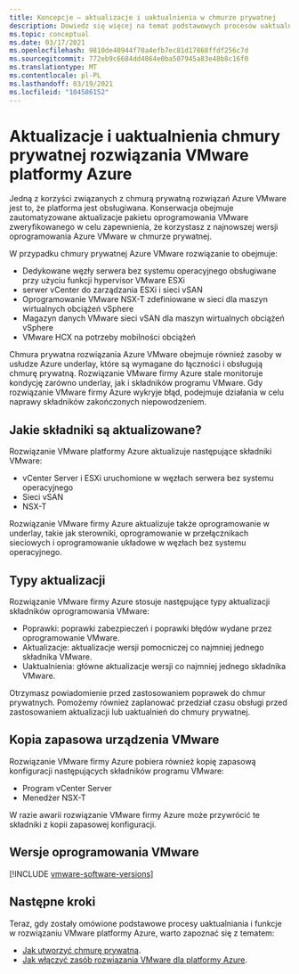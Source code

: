 ```yaml
---
title: Koncepcje — aktualizacje i uaktualnienia w chmurze prywatnej
description: Dowiedz się więcej na temat podstawowych procesów uaktualniania i funkcji w rozwiązaniu VMware platformy Azure.
ms.topic: conceptual
ms.date: 03/17/2021
ms.openlocfilehash: 9810de40944f70a4efb7ec81d17868ffdf256c7d
ms.sourcegitcommit: 772eb9c6684dd4864e0ba507945a83e48b8c16f0
ms.translationtype: MT
ms.contentlocale: pl-PL
ms.lasthandoff: 03/19/2021
ms.locfileid: "104586152"
---
```

# <a name="azure-vmware-solution-private-cloud-updates-and-upgrades"></a>Aktualizacje i uaktualnienia chmury prywatnej rozwiązania VMware platformy Azure

Jedną z korzyści związanych z chmurą prywatną rozwiązań Azure VMware jest to, że platforma jest obsługiwana. Konserwacja obejmuje zautomatyzowane aktualizacje pakietu oprogramowania VMware zweryfikowanego w celu zapewnienia, że korzystasz z najnowszej wersji oprogramowania Azure VMware w chmurze prywatnej.

W przypadku chmury prywatnej Azure VMware rozwiązanie to obejmuje:

- Dedykowane węzły serwera bez systemu operacyjnego obsługiwane przy użyciu funkcji hypervisor VMware ESXi 
- serwer vCenter do zarządzania ESXi i sieci vSAN 
- Oprogramowanie VMware NSX-T zdefiniowane w sieci dla maszyn wirtualnych obciążeń vSphere  
- Magazyn danych VMware sieci vSAN dla maszyn wirtualnych obciążeń vSphere  
- VMware HCX na potrzeby mobilności obciążeń  

Chmura prywatna rozwiązania Azure VMware obejmuje również zasoby w usłudze Azure underlay, które są wymagane do łączności i obsługują chmurę prywatną. Rozwiązanie VMware firmy Azure stale monitoruje kondycję zarówno underlay, jak i składników programu VMware. Gdy rozwiązanie VMware firmy Azure wykryje błąd, podejmuje działania w celu naprawy składników zakończonych niepowodzeniem. 

## <a name="what-components-get-updated"></a>Jakie składniki są aktualizowane?   

Rozwiązanie VMware platformy Azure aktualizuje następujące składniki VMware: 

- vCenter Server i ESXi uruchomione w węzłach serwera bez systemu operacyjnego 
- Sieci vSAN 
- NSX-T 

Rozwiązanie VMware firmy Azure aktualizuje także oprogramowanie w underlay, takie jak sterowniki, oprogramowanie w przełącznikach sieciowych i oprogramowanie układowe w węzłach bez systemu operacyjnego. 

## <a name="types-of-updates"></a>Typy aktualizacji

Rozwiązanie VMware firmy Azure stosuje następujące typy aktualizacji składników oprogramowania VMware:

- Poprawki: poprawki zabezpieczeń i poprawki błędów wydane przez oprogramowanie VMware. 
- Aktualizacje: aktualizacje wersji pomocniczej co najmniej jednego składnika VMware. 
- Uaktualnienia: główne aktualizacje wersji co najmniej jednego składnika VMware.

Otrzymasz powiadomienie przed zastosowaniem poprawek do chmur prywatnych. Pomożemy również zaplanować przedział czasu obsługi przed zastosowaniem aktualizacji lub uaktualnień do chmury prywatnej. 

## <a name="vmware-appliance-backup"></a>Kopia zapasowa urządzenia VMware 

Rozwiązanie VMware firmy Azure pobiera również kopię zapasową konfiguracji następujących składników programu VMware:

- Program vCenter Server 
- Menedżer NSX-T 

W razie awarii rozwiązanie VMware firmy Azure może przywrócić te składniki z kopii zapasowej konfiguracji. 

## <a name="vmware-software-versions"></a>Wersje oprogramowania VMware
[!INCLUDE [vmware-software-versions](includes/vmware-software-versions.md)]


## <a name="next-steps"></a>Następne kroki

Teraz, gdy zostały omówione podstawowe procesy uaktualniania i funkcje w rozwiązaniu VMware platformy Azure, warto zapoznać się z tematem:

- [Jak utworzyć chmurę prywatną](tutorial-create-private-cloud.md).
- [Jak włączyć zasób rozwiązania VMware dla platformy Azure](enable-azure-vmware-solution.md).

<!-- LINKS - external -->

<!-- LINKS - internal -->
